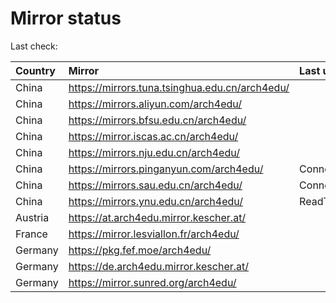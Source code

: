 <script src="./time.js"></script>
# Mirror status
Last check: <script type="text/javascript">localize(1679196088.6309934);</script>

|Country|Mirror|Last update|
|:------|:-----|:----------|
|China|https://mirrors.tuna.tsinghua.edu.cn/arch4edu/|<script type="text/javascript">localize(1679164505);</script>|
|China|https://mirrors.aliyun.com/arch4edu/|<script type="text/javascript">localize(1679164505);</script>|
|China|https://mirrors.bfsu.edu.cn/arch4edu/|<script type="text/javascript">localize(1679164505);</script>|
|China|https://mirror.iscas.ac.cn/arch4edu/|<script type="text/javascript">localize(1679164505);</script>|
|China|https://mirrors.nju.edu.cn/arch4edu/|<script type="text/javascript">localize(1679121142);</script>|
|China|https://mirrors.pinganyun.com/arch4edu/|ConnectionError|
|China|https://mirrors.sau.edu.cn/arch4edu/|ConnectionError|
|China|https://mirrors.ynu.edu.cn/arch4edu/|ReadTimeout|
|Austria|https://at.arch4edu.mirror.kescher.at/|<script type="text/javascript">localize(1679164505);</script>|
|France|https://mirror.lesviallon.fr/arch4edu/|<script type="text/javascript">localize(1679164505);</script>|
|Germany|https://pkg.fef.moe/arch4edu/|<script type="text/javascript">localize(1679164505);</script>|
|Germany|https://de.arch4edu.mirror.kescher.at/|<script type="text/javascript">localize(1679164505);</script>|
|Germany|https://mirror.sunred.org/arch4edu/|<script type="text/javascript">localize(1679164505);</script>|

<script src="./tablefilter/tablefilter.js"></script>
<script src="./table.js"></script>